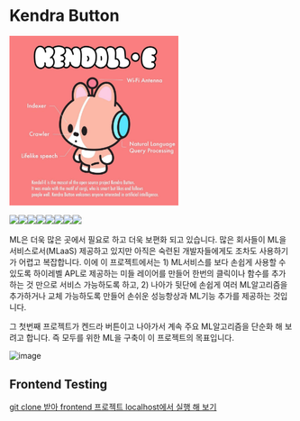 # Kendra Button

<img src="https://github.com/awskrug/kendra-button/blob/master/images/kendoll.e-2.png" width="300">

[![](https://sourcerer.io/fame/wesky93/awskrug/kendra-button/images/0)](https://sourcerer.io/fame/wesky93/awskrug/kendra-button/links/0)[![](https://sourcerer.io/fame/wesky93/awskrug/kendra-button/images/1)](https://sourcerer.io/fame/wesky93/awskrug/kendra-button/links/1)[![](https://sourcerer.io/fame/wesky93/awskrug/kendra-button/images/2)](https://sourcerer.io/fame/wesky93/awskrug/kendra-button/links/2)[![](https://sourcerer.io/fame/wesky93/awskrug/kendra-button/images/3)](https://sourcerer.io/fame/wesky93/awskrug/kendra-button/links/3)[![](https://sourcerer.io/fame/wesky93/awskrug/kendra-button/images/4)](https://sourcerer.io/fame/wesky93/awskrug/kendra-button/links/4)[![](https://sourcerer.io/fame/wesky93/awskrug/kendra-button/images/5)](https://sourcerer.io/fame/wesky93/awskrug/kendra-button/links/5)[![](https://sourcerer.io/fame/wesky93/awskrug/kendra-button/images/6)](https://sourcerer.io/fame/wesky93/awskrug/kendra-button/links/6)[![](https://sourcerer.io/fame/wesky93/awskrug/kendra-button/images/7)](https://sourcerer.io/fame/wesky93/awskrug/kendra-button/links/7)

ML은 더욱 많은 곳에서 필요로 하고 더욱 보편화 되고 있습니다. 많은 회사들이 ML을 서비스로서(MLaaS) 제공하고 있지만 아직은 숙련된 개발자들에게도 조차도  사용하기가 어렵고 복잡합니다. 이에 이 프로젝트에서는 1) ML서비스를 보다 손쉽게 사용할 수 있도록 하이레벨 APL로 제공하는 미들 레이어를 만들어 한번의 클릭이나 함수를 추가 하는 것 만으로 서비스 가능하도록 하고, 2) 나아가 뒷단에 손쉽게 여러 ML알고리즘을 추가하거나 교체 가능하도록 만들어 손쉬운 성능항상과 ML기능 추가를 제공하는 것입니다.

그 첫번째 프로젝트가 켄드라 버튼이고 나아가서 계속 주요 ML알고리즘을 단순화 해 보려고 합니다. 즉  모두를 위한 ML을 구축이 이 프로젝트의 목표입니다.

![image](https://github.com/awskrug/kendra-button/blob/master/images/image.png)

## Frontend Testing

[git clone 받아 frontend 프로젝트 localhost에서 실행 해 보기](https://github.com/awskrug/kendra-button/wiki/git-clone-%EB%B0%9B%EC%95%84-frontend-%ED%94%84%EB%A1%9C%EC%A0%9D%ED%8A%B8-localhost%EC%97%90%EC%84%9C-%EC%8B%A4%ED%96%89-%ED%95%B4-%EB%B3%B4%EA%B8%B0)

